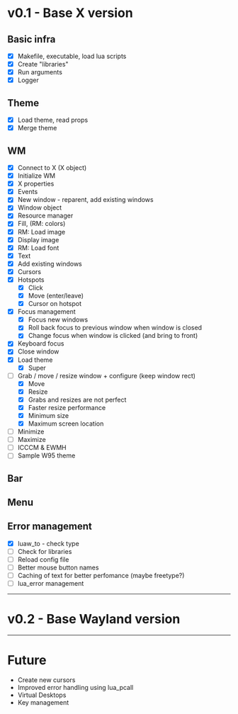 # v0.1 - Base X version

## Basic infra

- [x] Makefile, executable, load lua scripts
- [x] Create "libraries"
- [x] Run arguments
- [x] Logger

## Theme

- [x] Load theme, read props
- [x] Merge theme

## WM

- [x] Connect to X (X object)
- [x] Initialize WM
- [x] X properties
- [x] Events
- [x] New window - reparent, add existing windows
- [x] Window object
- [x] Resource manager
- [x] Fill, (RM: colors)
- [x] RM: Load image
- [x] Display image
- [x] RM: Load font
- [x] Text
- [x] Add existing windows
- [x] Cursors
- [x] Hotspots
  - [x] Click
  - [x] Move (enter/leave)
  - [x] Cursor on hotspot
- [x] Focus management
  - [x] Focus new windows
  - [x] Roll back focus to previous window when window is closed
  - [x] Change focus when window is clicked (and bring to front)
- [x] Keyboard focus
- [x] Close window
- [x] Load theme
  - [x] Super
- [ ] Grab / move / resize window + configure (keep window rect)
  - [x] Move
  - [x] Resize
  - [x] Grabs and resizes are not perfect
  - [x] Faster resize performance
  - [x] Minimum size
  - [x] Maximum screen location
- [ ] Minimize
- [ ] Maximize
- [ ] ICCCM & EWMH
- [ ] Sample W95 theme

## Bar

## Menu

## Error management
- [x] luaw_to - check type
- [ ] Check for libraries
- [ ] Reload config file
- [ ] Better mouse button names
- [ ] Caching of text for better perfomance (maybe freetype?)
- [ ] lua_error management

---

# v0.2 - Base Wayland version

---

# Future
  - Create new cursors
  - Improved error handling using lua_pcall
  - Virtual Desktops
  - Key management